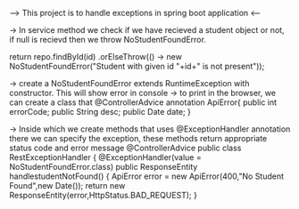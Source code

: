 --> This project is to handle exceptions in spring boot application <--

-> In service method we check if we have recieved a student object or not, if null is recievd then we throw NoStudentFoundError.

  return repo.findById(id)
.orElseThrow(() -> new NoStudentFoundError("Student with given id "+id+" is not present"));

-> create a NoStudentFoundError extends RuntimeException with constructor. This will show error in console
-> to print in the browser, we can create a class that @ControllerAdvice annotation 
ApiError{
public int errorCode;
public String desc;
public Date date;
 }

 -> Inside which we create methods that uses @ExceptionHandler annotation there we can specify the exception, these methods return appropriate status code and error message 
 @ControllerAdvice
 public class RestExceptionHandler {
@ExceptionHandler(value = NoStudentFoundError.class)
public ResponseEntity<ApiError> handlestudentNotFound() {
ApiError error = new ApiError(400,"No Student Found",new Date());
return new ResponseEntity<ApiError>(error,HttpStatus.BAD_REQUEST); }

